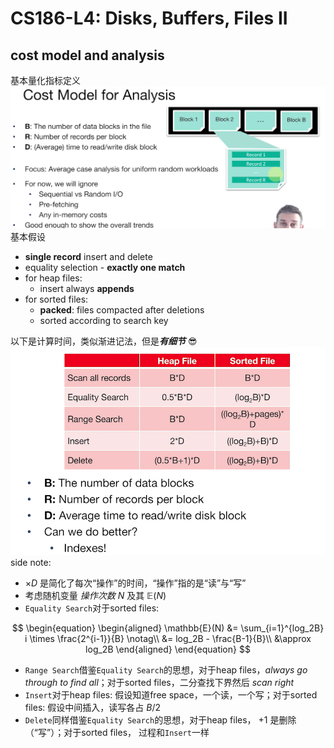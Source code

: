 # CS186-L4: Disks, Buffers, Files II

## cost model and analysis
基本量化指标定义
![alt text](image.png)
基本假设
- **single record** insert and delete
- equality selection - **exactly one match**
- for heap files:
  - insert always **appends**  
- for sorted files:
  - **packed**: files compacted after deletions
  - sorted according to search key

以下是计算时间，类似渐进记法，但是***有细节*** :sunglasses:
![alt text](image-1.png)
side note:
- $\times D$ 是简化了每次“操作”的时间，“操作”指的是“读”与“写”
- 考虑随机变量 *操作次数* $N$ 及其 $\mathbb{E}(N)$
- `Equality Search`对于sorted files: 

$$
\begin{equation}
\begin{aligned}
  \mathbb{E}(N) &= \sum_{i=1}^{log_2B} i \times \frac{2^{i-1}}{B} \notag\\
    &= log_2B - \frac{B-1}{B}\\
    &\approx log_2B
\end{aligned}
\end{equation}
$$

- `Range Search`借鉴`Equality Search`的思想，对于heap files，*always go through to find all*；对于sorted files，二分查找下界然后 *scan right*
- `Insert`对于heap files: 假设知道free space，一个读，一个写；对于sorted files: 假设中间插入，读写各占 $B/2$
- `Delete`同样借鉴`Equality Search`的思想，对于heap files， $+1$ 是删除（“写”）；对于sorted files， 过程和`Insert`一样
